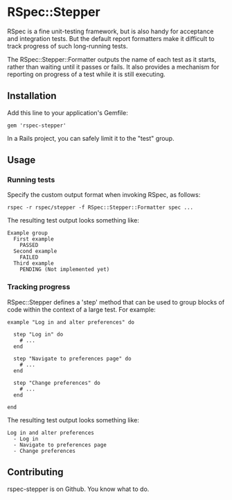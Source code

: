 # RSpec::Stepper

RSpec is a fine unit-testing framework, but is also handy for acceptance and integration tests.  But the default report formatters make it difficult to track progress of such long-running tests.

The RSpec::Stepper::Formatter outputs the name of each test as it starts, rather than waiting until it passes or fails.  It also provides a mechanism for reporting on progress of a test while it is still executing.

## Installation

Add this line to your application's Gemfile:

    gem 'rspec-stepper'

In a Rails project, you can safely limit it to the "test" group.

## Usage

### Running tests

Specify the custom output format when invoking RSpec, as follows:

    rspec -r rspec/stepper -f RSpec::Stepper::Formatter spec ...

The resulting test output looks something like:

    Example group
      First example
        PASSED
      Second example
        FAILED
      Third example
        PENDING (Not implemented yet)

### Tracking progress

RSpec::Stepper defines a 'step' method that can be used to group blocks of code within the context of a large test.  For example:

    example "Log in and alter preferences" do

      step "Log in" do
        # ...
      end

      step "Navigate to preferences page" do
        # ...
      end

      step "Change preferences" do
        # ...
      end

    end

The resulting test output looks something like:

    Log in and alter preferences
      - Log in
      - Navigate to preferences page
      - Change preferences

## Contributing

rspec-stepper is on Github. You know what to do.
